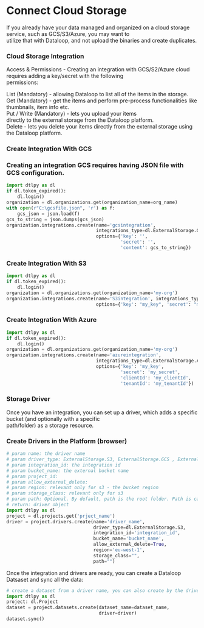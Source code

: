 # Connect Cloud Storage  
  
  
If you already have your data managed and organized on a cloud storage service, such as GCS/S3/Azure, you may want to  
utilize that with Dataloop, and not upload the binaries and create duplicates.  
  
### Cloud Storage Integration  
  
Access & Permissions - Creating an integration with GCS/S2/Azure cloud requires adding a key/secret with the following  
permissions:  
  
List (Mandatory) - allowing Dataloop to list all of the items in the storage.  
Get (Mandatory) - get the items and perform pre-process functionalities like thumbnails, item info etc.  
Put / Write (Mandatory) - lets you upload your items  
directly to the external storage from the Dataloop platform.  
Delete - lets you delete your items directly from the external storage using the Dataloop platform.  
  
### Create Integration With GCS  
  
### Creating an integration GCS requires having JSON file with GCS configuration.  

```python
import dtlpy as dl
if dl.token_expired():
    dl.login()
organization = dl.organizations.get(organization_name=org_name)
with open(r"C:\gcsfile.json", 'r') as f:
    gcs_json = json.load(f)
gcs_to_string = json.dumps(gcs_json)
organization.integrations.create(name='gcsintegration',
                                 integrations_type=dl.ExternalStorage.GCS,
                                 options={'key': '',
                                          'secret': '',
                                          'content': gcs_to_string})
```
### Create Integration With S3  

```python
import dtlpy as dl
if dl.token_expired():
    dl.login()
organization = dl.organizations.get(organization_name='my-org')
organization.integrations.create(name='S3integration', integrations_type=dl.ExternalStorage.S3,
                                 options={'key': "my_key", 'secret': "my_secret"})
```
### Create Integration With Azure  

```python
import dtlpy as dl
if dl.token_expired():
    dl.login()
organization = dl.organizations.get(organization_name='my-org')
organization.integrations.create(name='azureintegration',
                                 integrations_type=dl.ExternalStorage.AZUREBLOB,
                                 options={'key': 'my_key',
                                          'secret': 'my_secret',
                                          'clientId': 'my_clientId',
                                          'tenantId': 'my_tenantId'})
```
### Storage Driver  
  
Once you have an integration, you can set up a driver, which adds a specific bucket (and optionally with a specific  
path/folder) as a storage resource.  
  
### Create Drivers in the Platform (browser)  

```python
# param name: the driver name
# param driver_type: ExternalStorage.S3, ExternalStorage.GCS , ExternalStorage.AZUREBLOB
# param integration_id: the integration id
# param bucket_name: the external bucket name
# param project_id:
# param allow_external_delete:
# param region: relevant only for s3 - the bucket region
# param storage_class: relevant only for s3
# param path: Optional. By default, path is the root folder. Path is case sensitive.
# return: driver object
import dtlpy as dl
project = dl.projects.get('prject_name')
driver = project.drivers.create(name='driver_name',
                                driver_type=dl.ExternalStorage.S3,
                                integration_id='integration_id',
                                bucket_name='bucket_name',
                                allow_external_delete=True,
                                region='eu-west-1',
                                storage_class="",
                                path="")
```
Once the integration and drivers are ready, you can create a Dataloop Datsaset and sync all the data:  

```python
# create a dataset from a driver name, you can also create by the driver ID
import dtlpy as dl
project: dl.Project
dataset = project.datasets.create(dataset_name=dataset_name,
                                  driver=driver)
dataset.sync()
```
